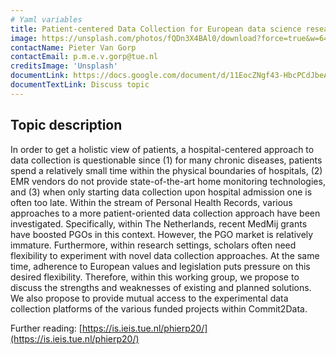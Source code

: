 ```yaml
---
# Yaml variables
title: Patient-centered Data Collection for European data science research
image: https://unsplash.com/photos/fQDn3X4BAl0/download?force=true&w=640
contactName: Pieter Van Gorp
contactEmail: p.m.e.v.gorp@tue.nl
creditsImage: 'Unsplash'
documentLink: https://docs.google.com/document/d/11EocZNgf43-HbcPCdJbeAc8GRJovXFjjXdMxtfcfXTw/edit?usp=sharing
documentTextLink: Discuss topic
---
```


## Topic description

In order to get a holistic view of patients, a hospital-centered approach to data collection is questionable since (1) for many chronic diseases, patients spend a relatively small time within the physical boundaries of hospitals, (2) EMR vendors do not provide state-of-the-art home monitoring technologies, and (3) when only starting data collection upon hospital admission one is often too late. Within the stream of Personal Health Records, various approaches to a more patient-oriented data collection approach have been investigated. Specifically, within The Netherlands, recent MedMij grants have boosted PGOs in this context. However, the PGO market is relatively immature. Furthermore, within research settings, scholars often need flexibility to experiment with novel data collection approaches. At the same time, adherence to European values and legislation puts pressure on this desired flexibility. Therefore, within this working group, we propose to discuss the strengths and weaknesses of existing and planned solutions. We also propose to provide mutual access to the experimental data collection platforms of the various funded projects within Commit2Data.

Further reading: [https://is.ieis.tue.nl/phierp20/](https://is.ieis.tue.nl/phierp20/)
